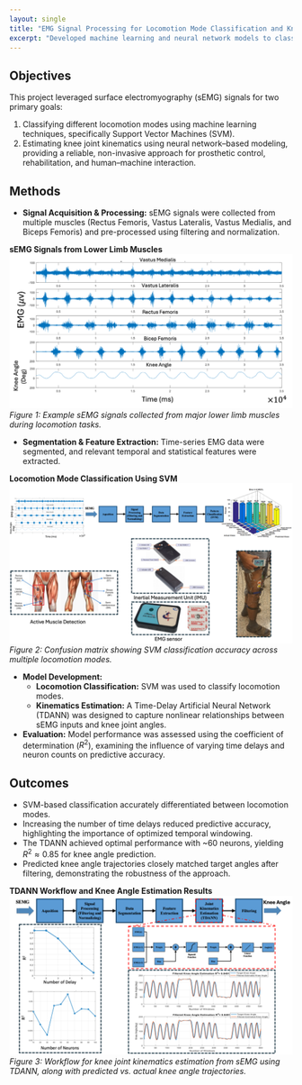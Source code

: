 ```yaml
---
layout: single
title: "EMG Signal Processing for Locomotion Mode Classification and Knee Angle Estimation"
excerpt: "Developed machine learning and neural network models to classify locomotion modes and estimate knee joint kinematics from EMG signals, enabling adaptive control in prosthetic devices."
---
```


## Objectives  
This project leveraged surface electromyography (sEMG) signals for two primary goals:  
1. Classifying different locomotion modes using machine learning techniques, specifically Support Vector Machines (SVM).  
2. Estimating knee joint kinematics using neural network–based modeling, providing a reliable, non-invasive approach for prosthetic control, rehabilitation, and human–machine interaction.  

## Methods  
- **Signal Acquisition & Processing:** sEMG signals were collected from multiple muscles (Rectus Femoris, Vastus Lateralis, Vastus Medialis, and Biceps Femoris) and pre-processed using filtering and normalization.

**sEMG Signals from Lower Limb Muscles**  
<img src="/assets/images/EMG_1.png" alt="sEMG signals from Rectus Femoris, Vastus Lateralis, Vastus Medialis, and Biceps Femoris" width="600"/>  
*Figure 1: Example sEMG signals collected from major lower limb muscles during locomotion tasks.*

- **Segmentation & Feature Extraction:** Time-series EMG data were segmented, and relevant temporal and statistical features were extracted.

**Locomotion Mode Classification Using SVM**  
<img src="/assets/images/EMG_2.png" alt="Locomotion Mode Classification using SVM" width="600"/>  
*Figure 2: Confusion matrix showing SVM classification accuracy across multiple locomotion modes.*
 
- **Model Development:**  
  - **Locomotion Classification:** SVM was used to classify locomotion modes.  
  - **Kinematics Estimation:** A Time-Delay Artificial Neural Network (TDANN) was designed to capture nonlinear relationships between sEMG inputs and knee joint angles.  
- **Evaluation:** Model performance was assessed using the coefficient of determination ($R^2$), examining the influence of varying time delays and neuron counts on predictive accuracy.  

## Outcomes  
- SVM-based classification accurately differentiated between locomotion modes.  
- Increasing the number of time delays reduced predictive accuracy, highlighting the importance of optimized temporal windowing.  
- The TDANN achieved optimal performance with ~60 neurons, yielding $R^2 \approx 0.85$ for knee angle prediction.  
- Predicted knee angle trajectories closely matched target angles after filtering, demonstrating the robustness of the approach.  

**TDANN Workflow and Knee Angle Estimation Results**  
<img src="/assets/images/EMG_3.png" alt="Workflow of knee joint kinematics estimation using TDANN" width="600"/>  
*Figure 3: Workflow for knee joint kinematics estimation from sEMG using TDANN, along with predicted vs. actual knee angle trajectories.*



